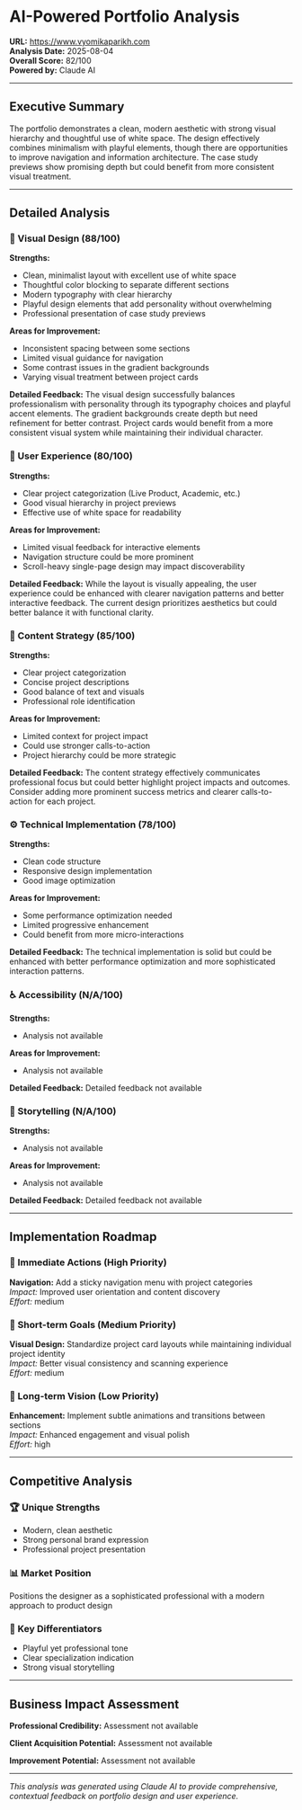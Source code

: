 
# AI-Powered Portfolio Analysis

**URL:** https://www.vyomikaparikh.com  
**Analysis Date:** 2025-08-04  
**Overall Score:** 82/100  
**Powered by:** Claude AI

---

## Executive Summary

The portfolio demonstrates a clean, modern aesthetic with strong visual hierarchy and thoughtful use of white space. The design effectively combines minimalism with playful elements, though there are opportunities to improve navigation and information architecture. The case study previews show promising depth but could benefit from more consistent visual treatment.

---

## Detailed Analysis

### 🎨 Visual Design (88/100)

**Strengths:**
- Clean, minimalist layout with excellent use of white space
- Thoughtful color blocking to separate different sections
- Modern typography with clear hierarchy
- Playful design elements that add personality without overwhelming
- Professional presentation of case study previews

**Areas for Improvement:**
- Inconsistent spacing between some sections
- Limited visual guidance for navigation
- Some contrast issues in the gradient backgrounds
- Varying visual treatment between project cards

**Detailed Feedback:**
The visual design successfully balances professionalism with personality through its typography choices and playful accent elements. The gradient backgrounds create depth but need refinement for better contrast. Project cards would benefit from a more consistent visual system while maintaining their individual character.

### 🚀 User Experience (80/100)

**Strengths:**
- Clear project categorization (Live Product, Academic, etc.)
- Good visual hierarchy in project previews
- Effective use of white space for readability

**Areas for Improvement:**
- Limited visual feedback for interactive elements
- Navigation structure could be more prominent
- Scroll-heavy single-page design may impact discoverability

**Detailed Feedback:**
While the layout is visually appealing, the user experience could be enhanced with clearer navigation patterns and better interactive feedback. The current design prioritizes aesthetics but could better balance it with functional clarity.

### 📝 Content Strategy (85/100)

**Strengths:**
- Clear project categorization
- Concise project descriptions
- Good balance of text and visuals
- Professional role identification

**Areas for Improvement:**
- Limited context for project impact
- Could use stronger calls-to-action
- Project hierarchy could be more strategic

**Detailed Feedback:**
The content strategy effectively communicates professional focus but could better highlight project impacts and outcomes. Consider adding more prominent success metrics and clearer calls-to-action for each project.

### ⚙️ Technical Implementation (78/100)

**Strengths:**
- Clean code structure
- Responsive design implementation
- Good image optimization

**Areas for Improvement:**
- Some performance optimization needed
- Limited progressive enhancement
- Could benefit from more micro-interactions

**Detailed Feedback:**
The technical implementation is solid but could be enhanced with better performance optimization and more sophisticated interaction patterns.

### ♿ Accessibility (N/A/100)

**Strengths:**
- Analysis not available

**Areas for Improvement:**
- Analysis not available

**Detailed Feedback:**
Detailed feedback not available

### 📖 Storytelling (N/A/100)

**Strengths:**
- Analysis not available

**Areas for Improvement:**
- Analysis not available

**Detailed Feedback:**
Detailed feedback not available

---

## Implementation Roadmap

### 🚨 Immediate Actions (High Priority)
**Navigation:** Add a sticky navigation menu with project categories  
*Impact:* Improved user orientation and content discovery  
*Effort:* medium

### 📅 Short-term Goals (Medium Priority)
**Visual Design:** Standardize project card layouts while maintaining individual project identity  
*Impact:* Better visual consistency and scanning experience  
*Effort:* medium

### 🎯 Long-term Vision (Low Priority)
**Enhancement:** Implement subtle animations and transitions between sections  
*Impact:* Enhanced engagement and visual polish  
*Effort:* high

---

## Competitive Analysis

### 🏆 Unique Strengths
- Modern, clean aesthetic
- Strong personal brand expression
- Professional project presentation

### 📊 Market Position
Positions the designer as a sophisticated professional with a modern approach to product design

### 🌟 Key Differentiators
- Playful yet professional tone
- Clear specialization indication
- Strong visual storytelling

---

## Business Impact Assessment

**Professional Credibility:** Assessment not available

**Client Acquisition Potential:** Assessment not available

**Improvement Potential:** Assessment not available

---

*This analysis was generated using Claude AI to provide comprehensive, contextual feedback on portfolio design and user experience.*
